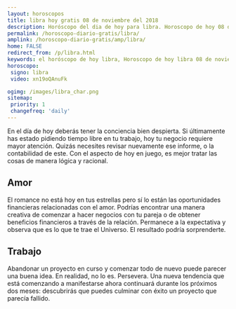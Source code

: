 ```yaml
---
layout: horoscopos
title: libra hoy gratis 08 de noviembre del 2018 
description: Horóscopo del dia de hoy para libra. Horoscopo de hoy 08 de noviembre del 2018. Las predicciones de amor, trabajo, vida personal gratis.
permalink: /horoscopo-diario-gratis/libra/
amplink: /horoscopo-diario-gratis/amp/libra/
home: FALSE
redirect_from: /p/libra.html
keywords: el horóscopo de hoy libra, Horoscopo de hoy libra 08 de noviembre del 2018,horóscopo del día,horoscopo del dia de hoy,horoscopo de hoy,horoscopo de hoy libra,libra hoy,signos zodiacales,horóscopo de hoy,horoscopos de hoy,horoscopo libra hoy,horoscopo de libra de hoy,horóscopo de hoy libra,horoscopos,libra de hoy,los horoscopos de hoy,libra de hoy,libra 08 de noviembre del 2018,signos zodiacales 2018, el horoscopo de hoy
horoscopo:
 signo: libra
 video: xn19oQAnuFk

ogimg: /images/libra_char.png
sitemap:
 priority: 1
 changefreq: 'daily'
---
```



En el día de hoy deberás tener la conciencia bien despierta. Si últimamente has estado pidiendo tiempo libre en tu trabajo, hoy tu negocio requiere mayor atención. Quizás necesites revisar nuevamente ese informe, o la contabilidad de este. Con el aspecto de hoy en juego, es mejor tratar las cosas de manera lógica y racional.

## Amor

El romance no está hoy en tus estrellas pero sí lo están las oportunidades financieras relacionadas con el amor. Podrías encontrar una manera creativa de comenzar a hacer negocios con tu pareja o de obtener beneficios financieros a través de la relación. Permanece a la expectativa y observa que es lo que te trae el Universo. El resultado podría sorprenderte.

## Trabajo

Abandonar un proyecto en curso y comenzar todo de nuevo puede parecer una buena idea. En realidad, no lo es. Persevera. Una nueva tendencia que está comenzando a manifestarse ahora continuará durante los próximos dos meses: descubrirás que puedes culminar con éxito un proyecto que parecía fallido.